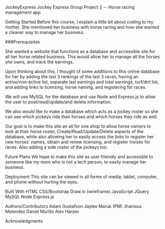 JockeyExpress
Jockey Express Group Project 2 -- Horse racing management app

Getting Started Before this course, I explain a little bit about coding to my mother. She mentioned her business with horse racing and how she wanted a cleaner way to manage her business.

###Prerequisites

She wanted a website that functions as a database and accessible site for all her horse related business. This would allow her to manage all the horses she owns, and track the earnings.

Upon thinking about this, I thought of some additions to this online database for her by adding the last 3 rankings of the last 3 races, having an active/non-active list, separate last earnings and total earnings, turf/dirt list, and adding links to licensing, horse naming, and registering for races.

We will use MySQL for the database and use Node and Express.js to allow the user to post/read/update/and delete information.

We also would like to make a database which acts as a jockey roster so she can see which jockeys ride their horses and which horses they ride as well.

Our goal is to make this site an all for one shop to allow horse owners to look at their horse roster, Create/Read/Update/Delete aspects of the database, while also allowing her to easily access the links to register her new horses' names, obtain and renew licensing, and register horses for races. Also adding a side roster of the jockeys too.

Future Plans We hope to make this site as user friendly and accessible to someone like my mom who is not a tech person, to easily manage her business.

Deployment This site can be viewed in all forms of media; tablet, computer, and phone without hurting the eyes.

Built With HTML CSS/Bootstrap Draw.io (wireframe) JavaScript JQuery MySQL Node Express.js

Authors/Contributors Adam Gustafson Jaylee Maruk (PM) Jhanisus Melendez Daniel Murillo Alex Harper

Acknowledgments
